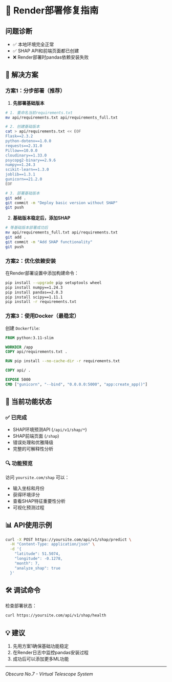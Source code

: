# 🔧 Render部署修复指南

## 问题诊断
- ✅ 本地环境完全正常
- ✅ SHAP API和前端页面都已创建
- ❌ Render部署时pandas依赖安装失败

## 🚀 解决方案

### 方案1：分步部署（推荐）

1. **先部署基础版本**
```bash
# 1. 重命名当前requirements.txt
mv api/requirements.txt api/requirements_full.txt

# 2. 创建基础版本
cat > api/requirements.txt << EOF
Flask==2.3.2
python-dotenv==1.0.0
requests==2.31.0
Pillow==10.0.0
cloudinary==1.33.0
psycopg2-binary==2.9.6
numpy==1.24.3
scikit-learn==1.3.0
joblib==1.3.1
gunicorn==21.2.0
EOF

# 3. 部署基础版本
git add .
git commit -m "Deploy basic version without SHAP"
git push
```

2. **基础版本稳定后，添加SHAP**
```bash
# 等基础版本部署成功后
mv api/requirements_full.txt api/requirements.txt
git add .
git commit -m "Add SHAP functionality"
git push
```

### 方案2：优化依赖安装

在Render部署设置中添加构建命令：
```bash
pip install --upgrade pip setuptools wheel
pip install numpy==1.24.3
pip install pandas==2.0.3  
pip install scipy==1.11.1
pip install -r requirements.txt
```

### 方案3：使用Docker（最稳定）

创建 `Dockerfile`:
```dockerfile
FROM python:3.11-slim

WORKDIR /app
COPY api/requirements.txt .

RUN pip install --no-cache-dir -r requirements.txt

COPY api/ .

EXPOSE 5000
CMD ["gunicorn", "--bind", "0.0.0.0:5000", "app:create_app()"]
```

## 🎯 当前功能状态

### ✅ 已完成
- SHAP环境预测API (`/api/v1/shap/*`)
- SHAP前端页面 (`/shap`)
- 错误处理和优雅降级
- 完整的可解释性分析

### 🔍 功能预览
访问 `yoursite.com/shap` 可以：
- 输入坐标和月份
- 获得环境评分
- 查看SHAP特征重要性分析
- 可视化预测过程

## 📊 API使用示例

```bash
curl -X POST https://yoursite.com/api/v1/shap/predict \
  -H "Content-Type: application/json" \
  -d '{
    "latitude": 51.5074,
    "longitude": -0.1278,
    "month": 7,
    "analyze_shap": true
  }'
```

## 🛠️ 调试命令

检查部署状态：
```bash
curl https://yoursite.com/api/v1/shap/health
```

## 💡 建议
1. 先用方案1确保基础功能稳定
2. 在Render日志中监控pandas安装过程
3. 成功后可以添加更多ML功能

---
*Obscura No.7 - Virtual Telescope System* 